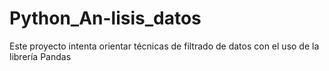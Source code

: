 # Python_An-lisis_datos
Este proyecto intenta orientar técnicas de filtrado de datos con el uso de la librería Pandas
